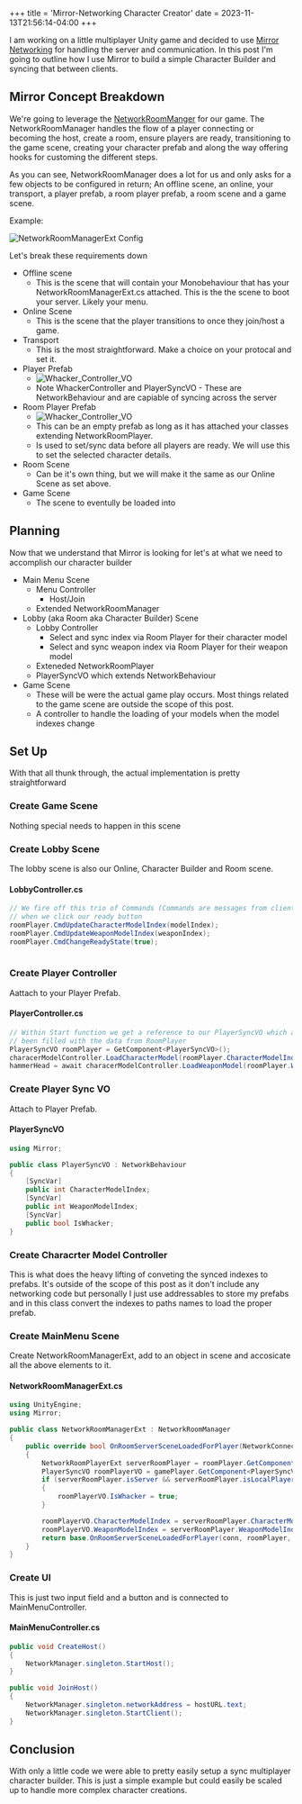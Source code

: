 +++
title = 'Mirror-Networking Character Creator'
date = 2023-11-13T21:56:14-04:00
+++

I am working on a little multiplayer Unity game and decided to use [Mirror Networking](https://mirror-networking.com/) for handling the server and communication. In this post I'm going to outline how I use Mirror to build a simple Character Builder and syncing that between clients.

## Mirror Concept Breakdown

We're going to leverage the [NetworkRoomManger](https://mirror-networking.gitbook.io/docs/manual/components/network-room-manager) for our game. The NetworkRoomManager handles the flow of a player connecting or becoming the host, create a room, ensure players are ready, transitioning to the game scene, creating your character prefab and along the way offering hooks for customing the different steps.

As you can see, NetworkRoomManager does a lot for us and only asks for a few objects to be configured in return; An offline scene, an online, your transport, a player prefab, a room player prefab, a room scene and a game scene.

Example:

![NetworkRoomManagerExt Config](./mirror-character-creator/NetworkRoomManagerExt_Example.png)

Let's break these requirements down

- Offline scene
  - This is the scene that will contain your Monobehaviour that has your NetworkRoomManagerExt.cs attached. This is the the scene to boot your server. Likely your menu.
- Online Scene
  - This is the scene that the player transitions to once they join/host a game.
- Transport
  - This is the most straightforward. Make a choice on your protocal and set it.
- Player Prefab
  - ![Whacker_Controller_VO](./mirror-character-creator/Whacker_Controller_VO.png)
  - Note WhackerController and PlayerSyncVO - These are NetworkBehaviour and are capiable of syncing across the server
- Room Player Prefab
  - ![Whacker_Controller_VO](./mirror-character-creator/RoomPlayerPrefab.png)
  - This can be an empty prefab as long as it has attached your classes extending NetworkRoomPlayer.
  - Is used to set/sync data before all players are ready. We will use this to set the selected character details.
- Room Scene
  - Can be it's own thing, but we will make it the same as our Online Scene as set above.
- Game Scene
  - The scene to eventully be loaded into

## Planning

Now that we understand that Mirror is looking for let's at what we need to accomplish our character builder

- Main Menu Scene
  - Menu Controller
    - Host/Join
  - Extended NetworkRoomManager
- Lobby (aka Room aka Character Builder) Scene
  - Lobby Controller
    - Select and sync index via Room Player for their character model
    - Select and sync weapon index via Room Player for their weapon model
  - Exteneded NetworkRoomPlayer
  - PlayerSyncVO which extends NetworkBehaviour
- Game Scene
  - These will be were the actual game play occurs. Most things related to the game scene are outside the scope of this post.
  - A controller to handle the loading of your models when the model indexes change

## Set Up

With that all thunk through, the actual implementation is pretty straightforward

### Create Game Scene

Nothing special needs to happen in this scene

### Create Lobby Scene

The lobby scene is also our Online, Character Builder and Room scene.

#### LobbyController.cs

```csharp
// We fire off this trio of Commands (Commands are messages from client to server) 
// when we click our ready button
roomPlayer.CmdUpdateCharacterModelIndex(modelIndex);
roomPlayer.CmdUpdateWeaponModelIndex(weaponIndex);
roomPlayer.CmdChangeReadyState(true);
                
```

### Create Player Controller

Aattach to your Player Prefab.

#### PlayerController.cs

```csharp
// Within Start function we get a reference to our PlayerSyncVO which at this point has
// been filled with the data from RoomPlayer
PlayerSyncVO roomPlayer = GetComponent<PlayerSyncVO>();
characerModelController.LoadCharacterModel(roomPlayer.CharacterModelIndex);
hammerHead = await characerModelController.LoadWeaponModel(roomPlayer.WeaponModelIndex);
```

### Create Player Sync VO

Attach to Player Prefab.

#### PlayerSyncVO

```csharp
using Mirror;

public class PlayerSyncVO : NetworkBehaviour
{
    [SyncVar]
    public int CharacterModelIndex;
    [SyncVar]
    public int WeaponModelIndex;
    [SyncVar]
    public bool IsWhacker;
}
```

### Create Characrter Model Controller

This is what does the heavy lifting of conveting the synced indexes to prefabs. It's outside of the scope of this post as it don't include any networking code but personally I just use addressables to store my prefabs and in this class convert the indexes to paths names to load the proper prefab.

### Create MainMenu Scene

Create NetworkRoomManagerExt, add to an object in scene and accosicate all the above elements to it.

#### NetworkRoomManagerExt.cs

```csharp
using UnityEngine;
using Mirror;

public class NetworkRoomManagerExt : NetworkRoomManager
{
    public override bool OnRoomServerSceneLoadedForPlayer(NetworkConnectionToClient conn, GameObject roomPlayer, GameObject gamePlayer)
    {
        NetworkRoomPlayerExt serverRoomPlayer = roomPlayer.GetComponent<NetworkRoomPlayerExt>();
        PlayerSyncVO roomPlayerVO = gamePlayer.GetComponent<PlayerSyncVO>();
        if (serverRoomPlayer.isServer && serverRoomPlayer.isLocalPlayer)
        {
            roomPlayerVO.IsWhacker = true;
        }

        roomPlayerVO.CharacterModelIndex = serverRoomPlayer.CharacterModelIndex;
        roomPlayerVO.WeaponModelIndex = serverRoomPlayer.WeaponModelIndex;
        return base.OnRoomServerSceneLoadedForPlayer(conn, roomPlayer, gamePlayer);
    }
}
```

### Create UI

This is just two input field and a button and is connected to MainMenuController.
  
#### MainMenuController.cs

```csharp
public void CreateHost()
{
    NetworkManager.singleton.StartHost();
}

public void JoinHost()
{
    NetworkManager.singleton.networkAddress = hostURL.text;
    NetworkManager.singleton.StartClient();
}
```

## Conclusion

With only a little code we were able to pretty easily setup a sync multiplayer character builder. This is just a simple example but could easily be scaled up to handle more complex character creations.
